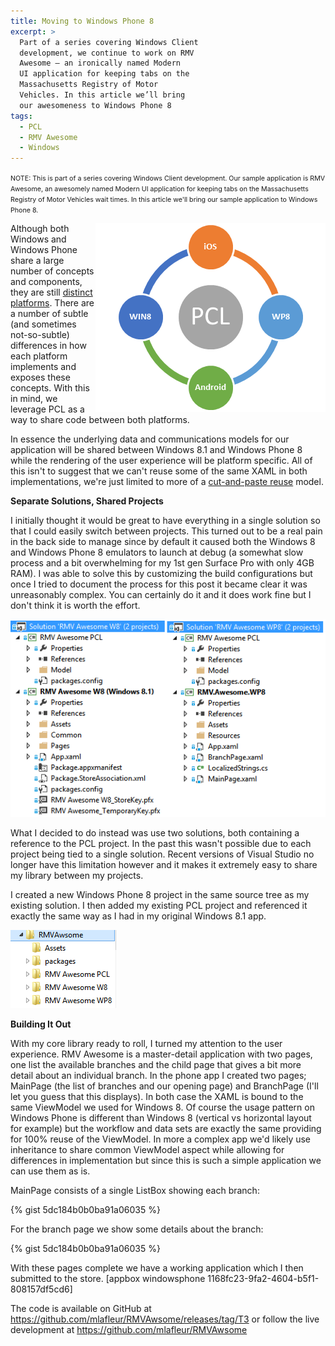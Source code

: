 ```yaml
---
title: Moving to Windows Phone 8
excerpt: >
  Part of a series covering Windows Client
  development, we continue to work on RMV
  Awesome – an ironically named Modern
  UI application for keeping tabs on the
  Massachusetts Registry of Motor
  Vehicles. In this article we’ll bring
  our awesomeness to Windows Phone 8
tags:
  - PCL
  - RMV Awesome
  - Windows
---
```

<span style="font-size: 8pt;">NOTE: This is part of a series covering Windows Client development. Our sample application is RMV Awesome, an awesomely named Modern UI application for keeping tabs on the Massachusetts Registry of Motor Vehicles wait times. In this article we'll bring our sample application to Windows Phone 8.
</span>

<img alt="" src="/assets/wp/2013/12/120513_0509_MovingtoWin1.png" align="right" />Although both Windows and Windows Phone share a large number of concepts and components, they are still <a href="http://msdn.microsoft.com/en-us/library/windowsphone/develop/jj681690(v=vs.105).aspx">distinct platforms</a>. There are a number of subtle (and sometimes not-so-subtle) differences in how each platform implements and exposes these concepts. With this in mind, we leverage PCL as a way to share code between both platforms.

In essence the underlying data and communications models for our application will be shared between Windows 8.1 and Windows Phone 8 while the rendering of the user experience will be platform specific. All of this isn't to suggest that we can't reuse some of the same XAML in both implementations, we're just limited to more of a <a href="http://sourcemaking.com/antipatterns/cut-and-paste-programming">cut-and-paste reuse</a> model.

<strong>Separate Solutions, Shared Projects
</strong>

I initially thought it would be great to have everything in a single solution so that I could easily switch between projects. This turned out to be a real pain in the back side to manage since by default it caused both the Windows 8 and Windows Phone 8 emulators to launch at debug (a somewhat slow process and a bit overwhelming for my 1st gen Surface Pro with only 4GB RAM). I was able to solve this by customizing the build configurations but once I tried to document the process for this post it became clear it was unreasonably complex. You can certainly do it and it does work fine but I don't think it is worth the effort.

<img alt="" src="/assets/wp/2013/12/121213_1612_MovingtoWin1.png" />

What I decided to do instead was use two solutions, both containing a reference to the PCL project. In the past this wasn't possible due to each project being tied to a single solution. Recent versions of Visual Studio no longer have this limitation however and it makes it extremely easy to share my library between my projects.

I created a new Windows Phone 8 project in the same source tree as my existing solution. I then added my existing PCL project and referenced it exactly the same way as I had in my original Windows 8.1 app.

<img alt="" src="/assets/wp/2013/12/120513_0509_MovingtoWin4.png" />

<strong>Building It Out
</strong>

With my core library ready to roll, I turned my attention to the user experience. RMV Awesome is a master-detail application with two pages, one list the available branches and the child page that gives a bit more detail about an individual branch. In the phone app I created two pages; MainPage (the list of branches and our opening page) and BranchPage (I'll let you guess that this displays). In both case the XAML is bound to the same ViewModel we used for Windows 8. Of course the usage pattern on Windows Phone is different than Windows 8 (vertical vs horizontal layout for example) but the workflow and data sets are exactly the same providing for 100% reuse of the ViewModel. In more a complex app we'd likely use inheritance to share common ViewModel aspect while allowing for differences in implementation but since this is such a simple application we can use them as is.

MainPage consists of a single ListBox showing each branch:

{% gist 5dc184b0b0ba91a06035  %}

For the branch page we show some details about the branch:

{% gist 5dc184b0b0ba91a06035  %}

With these pages complete we have a working application which I then submitted to the store.
[appbox windowsphone 1168fc23-9fa2-4604-b5f1-808157df5cd6]

The code is available on GitHub at <a href="https://github.com/mlafleur/RMVAwsome/releases/tag/T3">https://github.com/mlafleur/RMVAwsome/releases/tag/T3</a> or follow the live development at <a href="https://github.com/mlafleur/RMVAwsome" target="_blank">https://github.com/mlafleur/RMVAwsome</a>